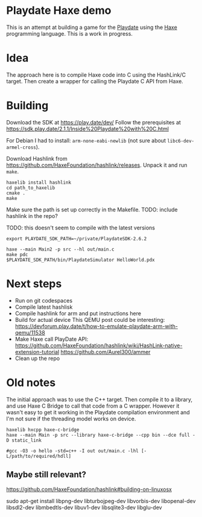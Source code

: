 # Playdate Haxe demo

This is an attempt at building a game for the [Playdate](https://play.date/) using the [Haxe](https://haxe.org/) programming language. This is a work in progress.

# Idea

The approach here is to compile Haxe code into C using the HashLink/C target. Then create a wrapper for calling the Playdate C API from Haxe.

# Building

Download the SDK at https://play.date/dev/
Follow the prerequisites at https://sdk.play.date/2.1.1/Inside%20Playdate%20with%20C.html

For Debian I had to install: `arm-none-eabi-newlib` (not sure about `libc6-dev-armel-cross`).

Download Hashlink from https://github.com/HaxeFoundation/hashlink/releases. Unpack it and run `make`.

```
haxelib install hashlink
cd path_to_haxelib
cmake .
make
```

Make sure the path is set up correctly in the Makefile. TODO: include hashlink in the repo?

TODO: this doesn't seem to compile with the latest versions

```
export PLAYDATE_SDK_PATH=~/private/PlaydateSDK-2.6.2

haxe --main Main2 -p src --hl out/main.c
make pdc
$PLAYDATE_SDK_PATH/bin/PlaydateSimulator HelloWorld.pdx
```

# Next steps

- Run on git codespaces
- Compile latest hashlisk
- Compile hashlink for arm and put instructions here
- Build for actual device
  This QEMU post could be interesting: https://devforum.play.date/t/how-to-emulate-playdate-arm-with-qemu/11538
- Make Haxe call PlayDate API:
  https://github.com/HaxeFoundation/hashlink/wiki/HashLink-native-extension-tutorial
  https://github.com/Aurel300/ammer
- Clean up the repo

# Old notes

The initial approach was to use the C++ target. Then compile it to a library, and use Haxe C Bridge to call that code from a C wrapper. However it wasn't easy to get it working in the Playdate compilation environment and I'm not sure if the threading model works on device.

```
haxelib hxcpp haxe-c-bridge
haxe --main Main -p src --library haxe-c-bridge --cpp bin --dce full -D static_link

#gcc -O3 -o hello -std=c++ -I out out/main.c -lhl [-L/path/to/required/hdll]
```

## Maybe still relevant?

https://github.com/HaxeFoundation/hashlink#building-on-linuxosx

sudo apt-get install libpng-dev libturbojpeg-dev libvorbis-dev libopenal-dev libsdl2-dev libmbedtls-dev libuv1-dev libsqlite3-dev libglu-dev
